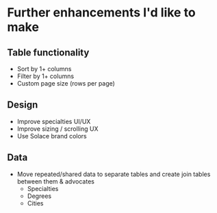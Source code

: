 # Further enhancements I'd like to make

## Table functionality
- Sort by 1+ columns
- Filter by 1+ columns
- Custom page size (rows per page)

## Design
- Improve specialties UI/UX
- Improve sizing / scrolling UX
- Use Solace brand colors

## Data
- Move repeated/shared data to separate tables and create join tables between them & advocates
  - Specialties
  - Degrees
  - Cities
